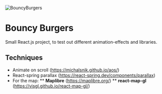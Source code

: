 ![BouncyBurgers](https://res.cloudinary.com/dr24t0rw2/image/upload/v1661528359/Burger/Frame_26_lxcgwt.png)

# Bouncy Burgers

Small React.js project, to test out different animation-effects and libraries.

## Techniques

* <strong></strong>Animate on scroll (https://michalsnik.github.io/aos/)
* <strong></strong>React-spring parallax (https://react-spring.dev/components/parallax)
* For the map:
** <strong>Maplibre</strong> (https://maplibre.org/)
** <strong>react-map-gl</strong> (https://visgl.github.io/react-map-gl/)
